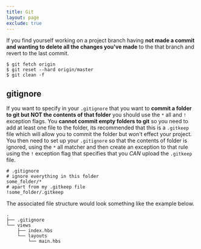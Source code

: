 ```yaml
---
title: Git
layout: page
exclude: true
---
```

If you find yourself working on a project branch having **not made a commit and wanting to delete all the changes you've made** to the that branch and revert to the last commit.
```
$ git fetch origin
$ git reset --hard origin/master
$ git clean -f
```

## gitignore
If you want to specify in your `.gitignore` that you want to **commit a folder to git but NOT the contents of that folder** you should use the `*` all and `!` exception flags. You **cannot commit empty folders to git** so you need to add at least one file to the folder, its recommended that this is a `.gitkeep` file which will allow you to commit the folder but won't effect your project. You then need to set up your `.gitignore` so that the contents of folder is ignored, using the `*` all matcher and then create an exception to that rule using the `!` exception flag that specifies that you *CAN* upload the `.gitkeep` file.
```git
# .gitignore
# ignore everything in this folder
some_folder/*
# apart from my .gitkeep file
!some_folder/.gitkeep
```
The associated file structure would look something like the example below.
```
.
├── .gitignore
└── views
    ├── index.hbs
    └── layouts
        └── main.hbs
```


<!--stackedit_data:
eyJoaXN0b3J5IjpbLTYwNjY0ODc2OSwtMjA2MzU5ODY2Nl19
-->